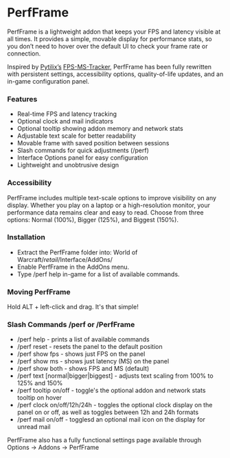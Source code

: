 # PerfFrame

PerfFrame is a lightweight addon that keeps your FPS and latency visible at all times. It provides a simple, movable display for performance stats, so you don’t need to hover over the default UI to check your frame rate or connection.

Inspired by [Pytilix’s](https://www.curseforge.com/members/pytilix/projects) [FPS-MS-Tracker](https://www.curseforge.com/wow/addons/fps-ms-tracker), PerfFrame has been fully rewritten with persistent settings, accessibility options, quality-of-life updates, and an in-game configuration panel.

### Features
* Real-time FPS and latency tracking
* Optional clock and mail indicators
* Optional tooltip showing addon memory and network stats
* Adjustable text scale for better readability
* Movable frame with saved position between sessions
* Slash commands for quick adjustments (/perf)
* Interface Options panel for easy configuration
* Lightweight and unobtrusive design


### Accessibility

PerfFrame includes multiple text-scale options to improve visibility on any display. Whether you play on a laptop or a high-resolution monitor, your performance data remains clear and easy to read. Choose from three options: Normal (100%), Bigger (125%), and Biggest (150%).

### Installation
* Extract the PerfFrame folder into:
  World of Warcraft/_retail_/Interface/AddOns/
* Enable PerfFrame in the AddOns menu.
* Type /perf help in-game for a list of available commands.

### Moving PerfFrame
Hold ALT + left-click and drag. It's that simple!

### Slash Commands /perf or /PerfFrame
* /perf help - prints a list of available commands
* /perf reset - resets the panel to the default position
* /perf show fps - shows just FPS on the panel
* /perf show ms - shows just latency (MS) on the panel
* /perf show both - shows FPS and MS (default)
* /perf text [normal|bigger|biggest] - adjusts text scaling from 100% to 125% and 150%
* /perf tooltip on/off - toggle's the optional addon and network stats tooltip on hover
* /perf clock on/off/12h/24h - toggles the optional clock display on the panel on or off, as well as toggles between 12h and 24h formats
* /perf mail on/off - togglesd an optional mail icon on the display for unread mail

PerfFrame also has a fully functional settings page available through Options → Addons → PerfFrame
